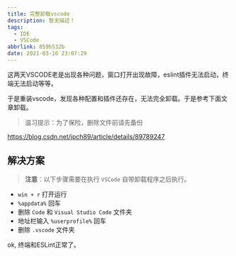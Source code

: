 ```yaml
---
title: 完整卸载vscode
description: 暂无描述！
tags:
  - IDE
  - VSCode
abbrlink: 859b532b
date: 2021-03-16 23:07:29
---
```




这两天VSCODE老是出现各种问题，窗口打开出现故障，eslint插件无法启动，终端无法启动等等。



于是重装vscode，发现各种配置和插件还存在，无法完全卸载。于是参考下面文章卸载。

> 温习提示：为了保险，删除文件前请先备份

https://blog.csdn.net/jpch89/article/details/89789247



## 解决方案

> **注意**：以下步骤需要在执行 `VSCode` 自带卸载程序之后执行。

- `win + r` 打开运行
- `%appdata%` 回车
- 删除 `Code` 和 `Visual Studio Code` 文件夹
- 地址栏输入 `%userprofile%` 回车
- 删除 `.vscode` 文件夹



ok, 终端和ESLint正常了。
